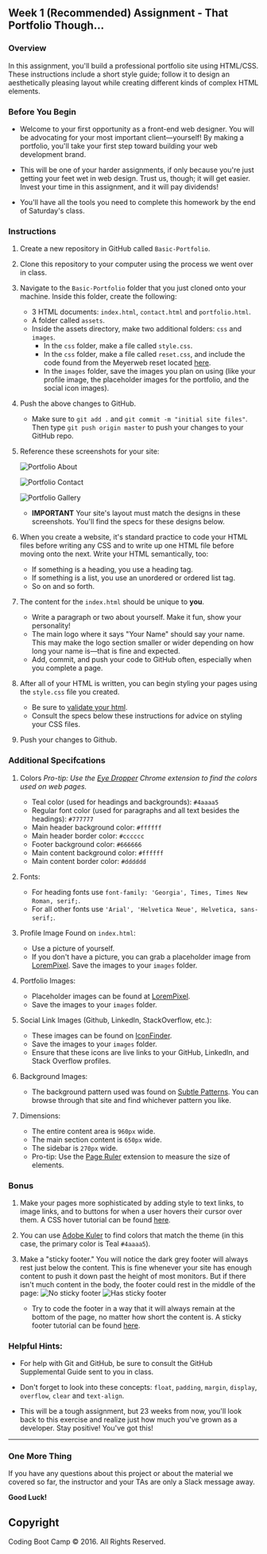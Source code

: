 ## Week 1 (Recommended) Assignment - That Portfolio Though...

### Overview
In this assignment, you'll build a professional portfolio site using HTML/CSS. These instructions include a short style guide; follow it to design an aesthetically pleasing layout while creating different kinds of complex HTML elements. 

### Before You Begin
* Welcome to your first opportunity as a front-end web designer. You will be advocating for your most important client&mdash;yourself! By making a portfolio, you'll take your first step toward building your web development brand.

* This will be one of your harder assignments, if only because you're just getting your feet wet in web design. Trust us, though; it will get easier. Invest your time in this assignment, and it will pay dividends!

* You'll have all the tools you need to complete this homework by the end of Saturday's class. 

### Instructions
1. Create a new repository in GitHub called `Basic-Portfolio`.

2. Clone this repository to your computer using the process we went over in class.

3. Navigate to the `Basic-Portfolio` folder that you just cloned onto your machine. Inside this folder, create the following: 
    * 3 HTML documents: `index.html`, `contact.html` and `portfolio.html`.
    * A folder called `assets`.
    * Inside the assets directory, make two additional folders: `css` and `images`.
      * In the `css` folder, make a file called `style.css`.
      * In the `css` folder, make a file called `reset.css`, and include the code found from the Meyerweb reset located [here](http://meyerweb.com/eric/tools/css/reset/reset.css).
      * In the `images` folder, save the images you plan on using (like your profile image, the placeholder images for the portfolio, and the social icon images).

4. Push the above changes to GitHub. 
    * Make sure to `git add .` and `git commit -m "initial site files"`. Then type `git push origin master` to push your changes to your GitHub repo.

5. Reference these screenshots for your site:
    
    ![Portfolio About](Images/Portfolio_About.png)

    ![Portfolio Contact](Images/Portfolio_Contact.png)

    ![Portfolio Gallery](Images/Portfolio_Gallery.png)

    * **IMPORTANT** Your site's layout must match the designs in these screenshots. You'll find the specs for these designs below. 

6. When you create a website, it's standard practice to code your HTML files before writing any CSS and to write up one HTML file before moving onto the next. Write your HTML semantically, too: 
    * If something is a heading, you use a heading tag. 
    * If something is a list, you use an unordered or ordered list tag.
    * So on and so forth.

7. The content for the `index.html` should be unique to **you**. 
    * Write a paragraph or two about yourself. Make it fun, show your personality!
    * The main logo where it says "Your Name" should say your name. This may make the logo section smaller or wider depending on how long your name is&mdash;that is fine and expected.
    * Add, commit, and push your code to GitHub often, especially when you complete a page.

8. After all of your HTML is written, you can begin styling your pages using the `style.css` file you created.
    * Be sure to [validate your html](https://validator.w3.org/#validate_by_input).
    * Consult the specs below these instructions for advice on styling your CSS files.

9. Push your changes to Github.

### Additional Specifcations
1. Colors *Pro-tip: Use the [Eye Dropper](https://chrome.google.com/webstore/detail/eye-dropper/hmdcmlfkchdmnmnmheododdhjedfccka) Chrome extension to find the colors used on web pages.*
    * Teal color (used for headings and backgrounds): `#4aaaa5`
    * Regular font color (used for paragraphs and all text besides the headings): `#777777`
    * Main header background color: `#ffffff`
    * Main header border color: `#cccccc`
    * Footer background color: `#666666`
    * Main content background color: `#ffffff`
    * Main content border color: `#dddddd`

2. Fonts:
    * For heading fonts use `font-family: 'Georgia', Times, Times New Roman, serif;`.
    * For all other fonts use `'Arial', 'Helvetica Neue', Helvetica, sans-serif;`.

3. Profile Image Found on `index.html`:
    * Use a picture of yourself. 
    * If you don't have a picture, you can grab a placeholder image from [LoremPixel](http://lorempixel.com/). Save the images to your `images` folder.

4. Portfolio Images:
    * Placeholder images can be found at [LoremPixel](http://lorempixel.com/). 
    * Save the images to your `images` folder.

5. Social Link Images (Github, LinkedIn,  StackOverflow, etc.):
    * These images can be found on [IconFinder](https://www.iconfinder.com/).
    * Save the images to your `images` folder.
    * Ensure that these icons are live links to your GitHub, LinkedIn, and Stack Overflow profiles.

6. Background Images:
    + The background pattern used was found on [Subtle Patterns](https://subtlepatterns.com/). You can browse through that site and find whichever pattern you like.

7. Dimensions:
    * The entire content area is `960px` wide.
    * The main section content is `650px` wide.
    * The sidebar is `270px` wide.
    * Pro-tip: Use the [Page Ruler](https://chrome.google.com/webstore/detail/page-ruler/jlpkojjdgbllmedoapgfodplfhcbnbpn/related?hl=en) extension to measure the size of elements.

### Bonus
1. Make your pages more sophisticated by adding style to text links, to image links, and to buttons for when a user hovers their cursor over them. A CSS hover tutorial can be found [here](http://www.codeitpretty.com/2013/06/how-to-use-css-hover-effects.html). 

2. You can use [Adobe Kuler](https://color.adobe.com/create/color-wheel/) to find colors that match the theme (in this case, the primary color is Teal `#4aaaa5`).

3. Make a "sticky footer." You will notice the dark grey footer will always rest just below the content. This is fine whenever your site has enough content to push it down past the height of most monitors. But if there isn't much content in the body, the footer could rest in the middle of the page:
    ![No sticky footer](Images/bonus_nosticky.jpg)
    ![Has sticky footer](Images/bonus_stickyfooter.jpg)
    * Try to code the footer in a way that it will always remain at the bottom of the page, no matter how short the content is. A sticky footer tutorial can be found [here](http://ryanfait.com/html5-sticky-footer/). 

### Helpful Hints:
* For help with Git and GitHub, be sure to consult the GitHub Supplemental Guide sent to you in class.

* Don't forget to look into these concepts: `float`, `padding`, `margin`, `display`, `overflow`, `clear` and `text-align`.

* This will be a tough assignment, but 23 weeks from now, you'll look back to this exercise and realize just how much you've grown as a developer. Stay positive! You've got this!


-------
### One More Thing
If you have any questions about this project or about the material we covered so far, the instructor and your TAs are only a Slack message away.

**Good Luck!**

## Copyright
Coding Boot Camp &copy; 2016. All Rights Reserved.
